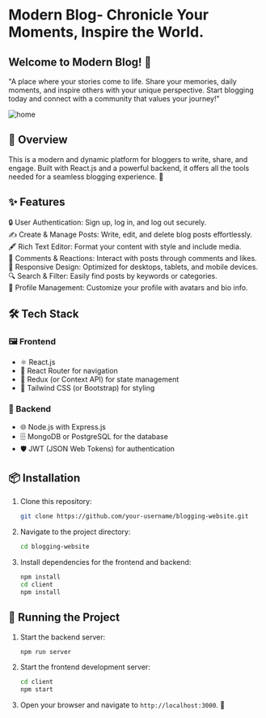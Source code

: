 # Modern Blog- Chronicle Your Moments, Inspire the World.
## Welcome to Modern Blog! 🎉
"A place where your stories come to life. Share your memories, daily moments, and inspire others with your unique perspective. Start blogging today and connect with a community that values your journey!"  

![home](https://github.com/user-attachments/assets/0e7be189-b965-401b-9f26-7fab3db4d0cb)

## 🌟 Overview
This is a modern and dynamic platform for bloggers to write, share, and engage. Built with React.js and a powerful backend, it offers all the tools needed for a seamless blogging experience. 🚀

## ✨ Features
🔒 User Authentication: Sign up, log in, and log out securely.  
✍️ Create & Manage Posts: Write, edit, and delete blog posts effortlessly.  
🖋️ Rich Text Editor: Format your content with style and include media.  
💬 Comments & Reactions: Interact with posts through comments and likes.  
📱 Responsive Design: Optimized for desktops, tablets, and mobile devices.  
🔍 Search & Filter: Easily find posts by keywords or categories.  
👤 Profile Management: Customize your profile with avatars and bio info.  

## 🛠️ Tech Stack
### 🖼️ Frontend
- ⚛️ React.js   
- 🔀 React Router for navigation  
- 🎯 Redux (or Context API) for state management  
- 🎨 Tailwind CSS (or Bootstrap) for styling  

### 🔧 Backend  
- 🌐 Node.js with Express.js  
- 🗄️ MongoDB or PostgreSQL for the database  
- 🛡️ JWT (JSON Web Tokens) for authentication

 ## 📦 **Installation**  
1. Clone this repository:  
    ```bash  
    git clone https://github.com/your-username/blogging-website.git  
    ```  
2. Navigate to the project directory:  
    ```bash  
    cd blogging-website  
    ```  
3. Install dependencies for the frontend and backend:  
    ```bash  
    npm install  
    cd client  
    npm install  
    ```  

## 🚀 **Running the Project**  
1. Start the backend server:  
    ```bash  
    npm run server  
    ```  
2. Start the frontend development server:  
    ```bash  
    cd client  
    npm start  
    ```  
3. Open your browser and navigate to `http://localhost:3000`. 🎉  
